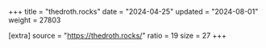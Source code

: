 +++
title = "thedroth.rocks"
date = "2024-04-25"
updated = "2024-08-01"
weight = 27803

[extra]
source = "https://thedroth.rocks/"
ratio = 19
size = 27
+++
